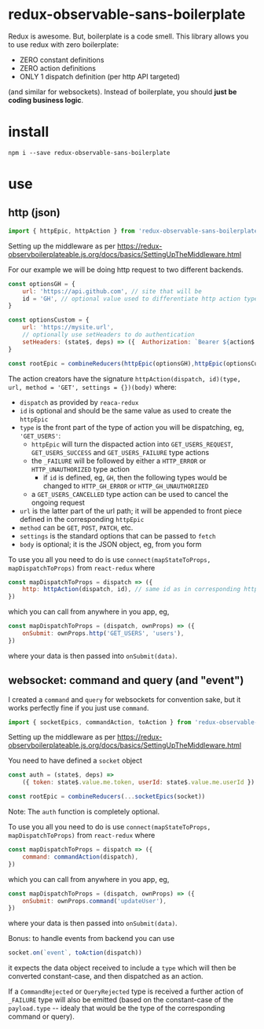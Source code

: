 
# redux-observable-sans-boilerplate

Redux is awesome. But, boilerplate is a code smell.
This library allows you to use redux with zero boilerplate:

* ZERO constant definitions
* ZERO action definitions
* ONLY 1 dispatch definition (per http API targeted)

(and similar for websockets).
Instead of boilerplate, you should **just be coding business logic**.


# install

```
npm i --save redux-observable-sans-boilerplate
```

# use

## http (json)

```javascript
import { httpEpic, httpAction } from 'redux-observable-sans-boilerplate'
```

Setting up the middleware as per https://redux-observboilerplateable.js.org/docs/basics/SettingUpTheMiddleware.html 

For our example we will be doing http request to two different backends.

```javascript
const optionsGH = {
    url: 'https://api.github.com', // site that will be 
    id = 'GH', // optional value used to differentiate http action types
}

const optionsCustom = {
    url: 'https://mysite.url',
    // optionally use setHeaders to do authentication
    setHeaders: (state$, deps) => ({  Authorization: `Bearer ${action$.value.me.token}` }),
}

const rootEpic = combineReducers(httpEpic(optionsGH),httpEpic(optionsCustom))
```

The action creators have the signature `httpAction(dispatch, id)(type, url, method = 'GET', settings = {})(body)` where:

* `dispatch` as provided by `reaca-redux`
* `id` is optional and should be the same value as used to create the `httpEpic`
* `type` is the front part of the type of action you will be dispatching, eg, `'GET_USERS'`: 
    * `httpEpic` will turn the dispacted action into `GET_USERS_REQUEST`, `GET_USERS_SUCCESS` and `GET_USERS_FAILURE` type actions
    * the `_FAILURE` will be followed by either a `HTTP_ERROR` or `HTTP_UNAUTHORIZED` type action
        * if `id` is defined, eg, `GH`, then the following types would be changed to `HTTP_GH_ERROR` or `HTTP_GH_UNAUTHORIZED`
    * a `GET_USERS_CANCELLED` type action can be used to cancel the ongoing request
* `url` is the latter part of the url path; it will be appended to front piece defined in the corresponding `httpEpic`
* `method` can be `GET`, `POST`, `PATCH`, etc.
* `settings` is the standard options that can be passed to `fetch`
* `body` is optional; it is the JSON object, eg, from you form


To use you all you need to do is use `connect(mapStateToProps, mapDispatchToProps)` from `react-redux` where 

```javascript
const mapDispatchToProps = dispatch => ({
    http: httpAction(dispatch, id), // same id as in corresponding httpEpic
})
```

which you can call from anywhere in you app, eg,

```javascript
const mapDispatchToProps = (dispatch, ownProps) => ({
    onSubmit: ownProps.http('GET_USERS', 'users'),
})
```

where your data is then passed into `onSubmit(data)`.

## websocket: command and query (and "event")

I created a `command` and `query` for websockets for convention sake, but it works perfectly fine if you just use `command`.

```javascript
import { socketEpics, commandAction, toAction } from 'redux-observable-sans-boilerplate'
```

Setting up the middleware as per https://redux-observboilerplateable.js.org/docs/basics/SettingUpTheMiddleware.html 

You need to have defined a `socket` object 

```javascript
const auth = (state$, deps) =>
    ({ token: state$.value.me.token, userId: state$.value.me.userId })

const rootEpic = combineReducers(...socketEpics(socket))
```

Note: The `auth` function is completely optional.

To use you all you need to do is use `connect(mapStateToProps, mapDispatchToProps)` from `react-redux` where 

```javascript
const mapDispatchToProps = dispatch => ({
    command: commandAction(dispatch),
})
```

which you can call from anywhere in you app, eg,

```javascript
const mapDispatchToProps = (dispatch, ownProps) => ({
    onSubmit: ownProps.command('updateUser'),
})
```

where your data is then passed into `onSubmit(data)`.

Bonus: to handle events from backend you can use

```javascript
socket.on(`event`, toAction(dispatch))
```

it expects the data object received  to include a `type` which will then be converted constant-case, and then dispatched as an action.

If a `CommandRejected` or `QueryRejected` type is received a further action of `_FAILURE` type will also be emitted (based on the constant-case of the `payload.type` -- idealy that would be the type of the corresponding command or query).
